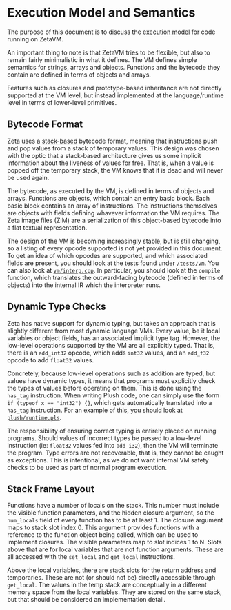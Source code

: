 Execution Model and Semantics
=============================

The purpose of this document is to discuss the
[execution model](https://en.wikipedia.org/wiki/Execution_model) for code
running on ZetaVM.

An important thing to note is that ZetaVM tries to be flexible, but also
to remain fairly minimalistic in what it defines. The VM defines simple
semantics for strings, arrays and objects. Functions and the bytecode they
contain are defined in terms of objects and arrays.

Features such as closures and prototype-based inheritance are not directly
supported at the VM level, but instead implemented at the language/runtime
level in terms of lower-level primitives.

Bytecode Format
---------------

Zeta uses a [stack-based](https://en.wikipedia.org/wiki/Stack_machine) bytecode
format, meaning that instructions push and pop values from a stack of temporary
values. This design was chosen with the optic that a stack-based architecture
gives us some implicit information about the liveness of values for free. That
is, when a value is popped off the temporary stack, the VM knows that it is
dead and will never be used again.

The bytecode, as executed by the VM, is defined in terms of objects and arrays.
Functions are objects, which contain an entry basic block. Each basic block
contains an array of instructions. The instructions themselves are objects with
fields defining whavever information the VM requires. The Zeta image files
(ZIM) are a serialization of this object-based bytecode into a flat
textual representation.

The design of the VM is becoming increasingly stable, but is still changing,
so a listing of every opcode supported is not yet provided in this document.
To get an idea of which opcodes are supported, and which associated fields
are present, you should look at the tests found under [`/tests/vm`](/tests/vm).
You can also look at [`vm/interp.cpp`](/vm/interp.cpp). In particular, you
should look at the `compile` function, which translates the
outward-facing bytecode (defined in terms of objects) into the internal IR
which the interpreter runs.

Dynamic Type Checks
-------------------

Zeta has native support for dynamic typing, but takes an approach that is
slightly different from most dynamic language VMs.
Every value, be it local variables or object fields, has an
associated implicit type tag. However, the low-level operations supported by
the VM are all explicitly typed. That is, there is an `add_int32` opcode,
which adds `int32` values, and an `add_f32` opcode to add `float32` values.

Concretely, because low-level operations such as addition are typed, but values
have dynamic types, it means that programs must explicitly check the types
of values before operating on them. This is done using the `has_tag`
instruction. When writing Plush code, one can simply use the form
`if (typeof x == "int32") {}`, which gets automatically translated into
a `has_tag` instruction. For an example of this, you should look at
[`plush/runtime.pls`](/plush/runtime.pls).

The responsibility of ensuring correct typing is entirely placed on
running programs. Should values of incorrect types be passed to a
low-level instruction (ie: `float32` values fed into `add_i32`), then the
VM will terminate the program. Type errors are not recoverable, that is,
they cannot be caught as exceptions. This is intentional, as we do not
want internal VM safety checks to be used as part of normal program execution.

Stack Frame Layout
------------------

Functions have a number of locals on the stack. This number must include the
visible function parameters, and the hidden closure argument, so the
`num_locals` field of every function has to be at least 1. The closure
argument maps to stack slot index 0. This argument provides functions with a
reference to the function object being called, which can be used to implement
closures. The visible parameters map to slot indices 1 to N. Slots above that
are for local variables that are not function arguments. These are all
accessed with the `set_local` and `get_local` instructions.

Above the local variables, there are stack slots for the return address and
temporaries. These are not (or should not be) directly accessible through
`get_local`. The values in the temp stack are conceptually in a different
memory space from the local variables. They are stored on the same stack, but
that should be considered an implementation detail.
